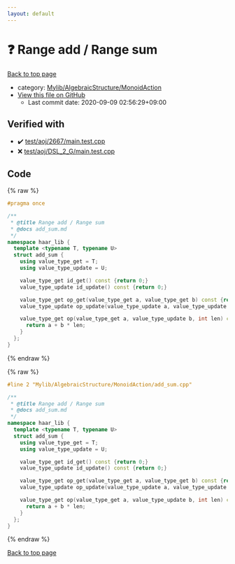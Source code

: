 ```yaml
---
layout: default
---
```


<!-- mathjax config similar to math.stackexchange -->
<script type="text/javascript" async
  src="https://cdnjs.cloudflare.com/ajax/libs/mathjax/2.7.5/MathJax.js?config=TeX-MML-AM_CHTML">
</script>
<script type="text/x-mathjax-config">
  MathJax.Hub.Config({
    TeX: { equationNumbers: { autoNumber: "AMS" }},
    tex2jax: {
      inlineMath: [ ['$','$'] ],
      processEscapes: true
    },
    "HTML-CSS": { matchFontHeight: false },
    displayAlign: "left",
    displayIndent: "2em"
  });
</script>

<script type="text/javascript" src="https://cdnjs.cloudflare.com/ajax/libs/jquery/3.4.1/jquery.min.js"></script>
<script src="https://cdn.jsdelivr.net/npm/jquery-balloon-js@1.1.2/jquery.balloon.min.js" integrity="sha256-ZEYs9VrgAeNuPvs15E39OsyOJaIkXEEt10fzxJ20+2I=" crossorigin="anonymous"></script>
<script type="text/javascript" src="../../../../assets/js/copy-button.js"></script>
<link rel="stylesheet" href="../../../../assets/css/copy-button.css" />


# :question: Range add / Range sum

<a href="../../../../index.html">Back to top page</a>

* category: <a href="../../../../index.html#7bd9a37defae28fe1746a7ffe2a62491">Mylib/AlgebraicStructure/MonoidAction</a>
* <a href="{{ site.github.repository_url }}/blob/master/Mylib/AlgebraicStructure/MonoidAction/add_sum.cpp">View this file on GitHub</a>
    - Last commit date: 2020-09-09 02:56:29+09:00




## Verified with

* :heavy_check_mark: <a href="../../../../verify/test/aoj/2667/main.test.cpp.html">test/aoj/2667/main.test.cpp</a>
* :x: <a href="../../../../verify/test/aoj/DSL_2_G/main.test.cpp.html">test/aoj/DSL_2_G/main.test.cpp</a>


## Code

<a id="unbundled"></a>
{% raw %}
```cpp
#pragma once

/**
 * @title Range add / Range sum
 * @docs add_sum.md
 */
namespace haar_lib {
  template <typename T, typename U>
  struct add_sum {
    using value_type_get = T;
    using value_type_update = U;

    value_type_get id_get() const {return 0;}
    value_type_update id_update() const {return 0;}

    value_type_get op_get(value_type_get a, value_type_get b) const {return a + b;}
    value_type_update op_update(value_type_update a, value_type_update b) const {return a + b;}

    value_type_get op(value_type_get a, value_type_update b, int len) const {
      return a + b * len;
    }
  };
}

```
{% endraw %}

<a id="bundled"></a>
{% raw %}
```cpp
#line 2 "Mylib/AlgebraicStructure/MonoidAction/add_sum.cpp"

/**
 * @title Range add / Range sum
 * @docs add_sum.md
 */
namespace haar_lib {
  template <typename T, typename U>
  struct add_sum {
    using value_type_get = T;
    using value_type_update = U;

    value_type_get id_get() const {return 0;}
    value_type_update id_update() const {return 0;}

    value_type_get op_get(value_type_get a, value_type_get b) const {return a + b;}
    value_type_update op_update(value_type_update a, value_type_update b) const {return a + b;}

    value_type_get op(value_type_get a, value_type_update b, int len) const {
      return a + b * len;
    }
  };
}

```
{% endraw %}

<a href="../../../../index.html">Back to top page</a>

